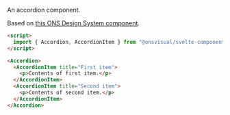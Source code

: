 An accordion component.

Based on [this ONS Design System component](https://service-manual.ons.gov.uk/design-system/components/accordion).

<!-- prettier-ignore -->
```html
<script>
  import { Accordion, AccordionItem } from "@onsvisual/svelte-components";
</script>

<Accordion>
  <AccordionItem title="First item">
    <p>Contents of first item.</p>
  </AccordionItem>
  <AccordionItem title="Second item">
    <p>Contents of second item.</p>
  </AccordionItem>
</Accordion>
```

